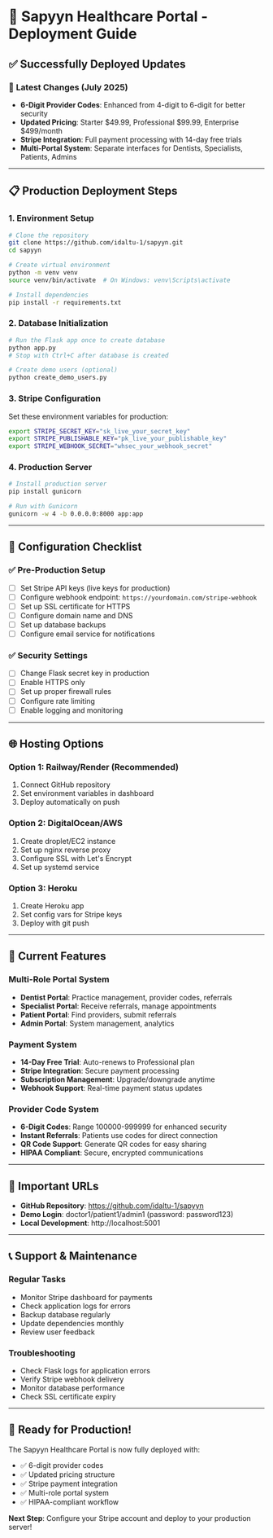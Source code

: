 # 🚀 Sapyyn Healthcare Portal - Deployment Guide

## ✅ Successfully Deployed Updates

### 🎯 **Latest Changes (July 2025)**
- **6-Digit Provider Codes**: Enhanced from 4-digit to 6-digit for better security
- **Updated Pricing**: Starter $49.99, Professional $99.99, Enterprise $499/month
- **Stripe Integration**: Full payment processing with 14-day free trials
- **Multi-Portal System**: Separate interfaces for Dentists, Specialists, Patients, Admins

---

## 📋 **Production Deployment Steps**

### 1. **Environment Setup**
```bash
# Clone the repository
git clone https://github.com/idaltu-1/sapyyn.git
cd sapyyn

# Create virtual environment
python -m venv venv
source venv/bin/activate  # On Windows: venv\Scripts\activate

# Install dependencies
pip install -r requirements.txt
```

### 2. **Database Initialization**
```bash
# Run the Flask app once to create database
python app.py
# Stop with Ctrl+C after database is created

# Create demo users (optional)
python create_demo_users.py
```

### 3. **Stripe Configuration**
Set these environment variables for production:
```bash
export STRIPE_SECRET_KEY="sk_live_your_secret_key"
export STRIPE_PUBLISHABLE_KEY="pk_live_your_publishable_key" 
export STRIPE_WEBHOOK_SECRET="whsec_your_webhook_secret"
```

### 4. **Production Server**
```bash
# Install production server
pip install gunicorn

# Run with Gunicorn
gunicorn -w 4 -b 0.0.0.0:8000 app:app
```

---

## 🔧 **Configuration Checklist**

### ✅ **Pre-Production Setup**
- [ ] Set Stripe API keys (live keys for production)
- [ ] Configure webhook endpoint: `https://yourdomain.com/stripe-webhook`
- [ ] Set up SSL certificate for HTTPS
- [ ] Configure domain name and DNS
- [ ] Set up database backups
- [ ] Configure email service for notifications

### ✅ **Security Settings**
- [ ] Change Flask secret key in production
- [ ] Enable HTTPS only
- [ ] Set up proper firewall rules
- [ ] Configure rate limiting
- [ ] Enable logging and monitoring

---

## 🌐 **Hosting Options**

### **Option 1: Railway/Render (Recommended)**
1. Connect GitHub repository
2. Set environment variables in dashboard
3. Deploy automatically on push

### **Option 2: DigitalOcean/AWS**
1. Create droplet/EC2 instance
2. Set up nginx reverse proxy
3. Configure SSL with Let's Encrypt
4. Set up systemd service

### **Option 3: Heroku**
1. Create Heroku app
2. Set config vars for Stripe keys
3. Deploy with git push

---

## 📱 **Current Features**

### **Multi-Role Portal System**
- **Dentist Portal**: Practice management, provider codes, referrals
- **Specialist Portal**: Receive referrals, manage appointments
- **Patient Portal**: Find providers, submit referrals
- **Admin Portal**: System management, analytics

### **Payment System**
- **14-Day Free Trial**: Auto-renews to Professional plan
- **Stripe Integration**: Secure payment processing
- **Subscription Management**: Upgrade/downgrade anytime
- **Webhook Support**: Real-time payment status updates

### **Provider Code System**
- **6-Digit Codes**: Range 100000-999999 for enhanced security
- **Instant Referrals**: Patients use codes for direct connection
- **QR Code Support**: Generate QR codes for easy sharing
- **HIPAA Compliant**: Secure, encrypted communications

---

## 🔗 **Important URLs**

- **GitHub Repository**: https://github.com/idaltu-1/sapyyn
- **Demo Login**: doctor1/patient1/admin1 (password: password123)
- **Local Development**: http://localhost:5001

---

## 📞 **Support & Maintenance**

### **Regular Tasks**
- Monitor Stripe dashboard for payments
- Check application logs for errors
- Backup database regularly
- Update dependencies monthly
- Review user feedback

### **Troubleshooting**
- Check Flask logs for application errors
- Verify Stripe webhook delivery
- Monitor database performance
- Check SSL certificate expiry

---

## 🎉 **Ready for Production!**

The Sapyyn Healthcare Portal is now fully deployed with:
- ✅ 6-digit provider codes
- ✅ Updated pricing structure  
- ✅ Stripe payment integration
- ✅ Multi-role portal system
- ✅ HIPAA-compliant workflow

**Next Step**: Configure your Stripe account and deploy to your production server!
